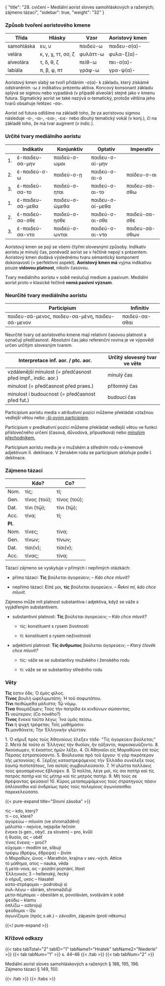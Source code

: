 {
"title": "28. cvičení – Mediální aorist sloves samohláskových a ražených; zájmeno tázací",
    "sidebar": true,
    "weight": "32"
}

### Způsob tvoření aoristového kmene

| Třída      | Hlásky             | Vzor     | Aoristový kmen |
| ---------- | ------------------ | -------- | -------------- |
| samohláska | ευ, υ              | παιδεύ-ω | παιδευ-σ(α)-   |
| velára     | κ, γ, χ, ττ, σσ, ζ | φυλάττ-ω | φυλα-ξ(α)-     |
| alveolára  | τ, δ, θ, ζ         | πείθ-ω   | πει-σ(α)-      |
| labiála    | π, β, φ, πτ        | γράφ-ω   | γρα-ψ(α)-      |

Aoristový kmen slabý se tvoří přidáním -σ(α)- k základu, který získámé odstraněním -ω z indikativu prézentu aktiva. Koncový konsonant základu splývá se sigmou nebo vypadává (v případě alveolár) stejně jako v kmenu futura. Sigmatický aorist se také nazývá α-tematický, protože většina jeho tvarů obsahuje řetězec -σα-.

Aorist od futura odlišíme na základě toho, že za aoristovou sigmou následuje -α-, -αι-, -εια-, -ειε- nebo dlouhý tematický vokál (v konj.), či na základě toho, že má tvar augment (v indic.).  

### Určité tvary mediálního aoristu

|     | Indikativ        | Konjunktiv     | Optativ          | Imperativ      |
| --- | ---------------- | -------------- | ---------------- | -------------- |
| 1.  | ἐ-παιδευ-σά-μην  | παιδεύ-σ-ωμαι  | παιδευ-σ-αί-μην  |                |
| 2.  | ἐ-παιδεύ-σ-ω     | παιδεύ-σ-ῃ     | παιδεύ-σ-αι-ο    | παίδευ-σ-αι    |
| 3.  | ἐ-παιδεύ-σα-το   | παιδεύ-σ-ηται  | παιδεύ-σ-αι-το   | παιδευ-σά-σθω  |
| 1.  | ἐ-παιδευ-σά-μεθα | παιδευ-σ-ώμεθα | παιδευ-σ-αί-μεθα |                |
| 2.  | ἐ-παιδεύ-σα-σθε  | παιδεύ-σ-ησθε  | παιδεύ-σ-αι-σθε  | παιδεύ-σα-σθε  |
| 3.  | ἐ-παιδεύ-σα-ντο  | παιδεύ-σ-ωνται | παιδεύ-σ-αι-ντο  | παιδευ-σά-σθων |

Aoristový kmen se pojí se všemi čtyřmi slovesnými způsoby. Indikativ aoristu je minulý čas, poněvadž aorist se v řečtině nepojí s prézentem. Aoristový kmen dodává výslednému tvaru sémantický komponent dokonavosti (= perfektivní aspekt). **Aoristový kmen má** vyjma indikativu pouze **vidovou platnost**, nikoliv časovou.

Tvary mediálního aoristu v sobě neslučují medium a pasivum. Mediální aorist proto v klasické řečtině **nemá pasivní význam**.

### Neurčité tvary mediálního aoristu

| Participium                                      | Infinitiv      |
| ------------------------------------------------ | -------------- |
| παιδευ-σά-μενος, παιδευ-σα-μένη, παιδευ-σά-μενον | παιδεύ-σα-σθαι |

Neurčité tvary od aoristového kmene mají relativní časovou platnost a označují předčasnost. Absolutní čas jako referenční rovina je ve výpovědi určen určitým slovesným tvarem.

| Interpretace inf. aor. / ptc. aor.                           | Určitý slovesný tvar ve věte |
| ------------------------------------------------------------ | ---------------------------- |
| vzdálenější minulost (= předčasnost před impf., indic. aor.) | minulý čas                   |
| minulost (= předčasnost před praes.)                         | přítomný čas                 |
| minulost i budoucnost (= předčasnost před fut.)              | budoucí čas                  |

Participium aoristu media v atributivní pozici můžeme překládat vztažnou vedlejší větou nebo [-ší-ovým participiem](https://www.czechency.org/slovnik/PARTICIPIUM#-%C5%A1%C3%AD-ov%C3%A9%20participium%20verb%C3%A1ln%C3%AD). 

Participium v predikativní pozici můžeme překládat vedlejší větou ve funkci příslovečného určení (časová, důvodová, přípustková) nebo [minulým přechodníkem.](https://www.czechency.org/slovnik/P%C5%98ECHODN%C3%8DK#minul%C3%BD%20p%C5%99echodn%C3%ADk)

Participium aoristu media je v mužském a středním rodu ο-kmenové adjektivum ΙΙ. deklinace. V ženském rodu se participium skloňuje podle I. deklinace. 

### Zájmeno tázací

|         | Kdo?         | Co?          |
| ------- | ------------ | ------------ |
| Nom.    | τίς;         | τί;          |
| Gen.    | τίνος (τοῦ); | τίνος (τοῦ); |
| Dat.    | τίνι (τῷ);   | τίνι (τῷ);   |
| Acc.    | τίνα;        | τί;          |
| **Pl.** |              |              |
| Nom.    | τίνες;       | τίνα;        |
| Gen.    | τίνων;       | τίνων;       |
| Dat.    | τίσι(ν);     | τίσι(ν);     |
| Acc.    | τίνας;       | τίνα;        |

Tázací zájmeno se vyskytuje v přímých i nepřímých otázkách:

- přímo tázací: **Τίς** βούλεται ἀγορεύειν; – *Kdo chce mluvit?*

- nepřímo tázací: Εἰπέ μοι, **τίς** βούλεται ἀγορεύειν. – *Řekni mi, kdo chce mluvit.*

Zájmeno může mít platnost substantiva i adjektiva, když se váže s vyjádřeným substantivem.

- substantivní platnost: **Τίς** βούλεται ἀγορεύειν; – *Kdo chce mluvit?*
  
  - τίς: konstituent s rysem životnosti
  
  - τί: konstituent s rysem neživotnosti

- adjektivní platnost: **Τίς ἄνθρωπος** βούλεται ἀγορεύειν; – *Který člověk chce mluvit?*
  
  - τίς: váže se se substantivy mužského i ženského rodu
  
  - τί: váže se se substantivy středního rodu

### Věty

**Τίς** ἐστιν ὅδε; Ὁ ἐμὸς φίλος.  
**Τίνος** βουλὴ ὠφελιμωτάτη; Ἡ τοῦ σοφωτάτου.  
**Τίνι** πειθώμεθα μάλιστα; Τῷ νόμῳ.  
**Τίνα** θαυμάζομεν; Τοὺς τὴν πατρίδα ἐκ κινδύνων σώσαντας.   
**Τί** νεώτερον; (Co nového?)  
**Τίνος** ἕνεκα ταῦτα λέγω; Ἵνα ὑμᾶς πείσω.  
**Τίνι** ἡ ψυχὴ τρέφεται; Τοῖς μαθήμασιν.  
**Τί** μανθάνετε; Τὴν Ἑλληνικὴν γλῶτταν.    

1\. Ὁ κῆρυξ πρὸς τοὺς Ἀθηναίους ἔλεξεν τάδε· "Τίς ἀγορεύειν βούλεται;“ 2. Μετὰ δὲ τοῦτο οἱ Ἕλληνες τὴν θυσίαν, ἣν ηὔξαντο, παρεσκευάζοντο. 8. Ἀκούσωμεν, τί ἕκαστος ἡμῶν λέξει. 4. Οἱ Ἀθηναῖοι
εἰς Μαραθῶνα ἐπὶ τοὺς Πέρσας ἐστρατεύσαντο. 5. Βούλευσαι πρὸ τοῦ
ἔργου· τί γὰρ πικρότερον τῆς μετανοίας; 6. Ξέρξης καταστρεψόμενος
τὴν Ἑλλάδα συνέλεξε τοὺς ἑαυτῷ πιστοτάτους, ἵνα αὐτοῖς συμβουλεύσαιτο. 7. Ἡ γλῶττα πολλάκις τοὺς ψευσαμένους ἔβλαψεν. 8. Ὦ πολῖτα, λέγε μοὶ, τίς σοι πατὴρ καὶ τίς πατρὸς πατὴρ καὶ τίς μήτηρ καὶ τίς μητρὸς πατήρ. 9. Μὴ τούς σε θρέψαντας ψεύσαιο! 10. Κῦρος μεταπεμψάμενος τοὺς στρατηγοὺς πᾶσιν ὁπλίσασθαι καὶ ἀνδρείως πρὸς τοὺς πολεμίους ἀγωνίσασθαι παρεκελεύσατο. 

{{< pure-expand title="Slovní zásoba" >}}      

τίς – kdo, který?   
τί – co, které?   
ἀγορεύω – mluvím (ve shromáždění)   
μάλιστα – nejvíce, nejspíše řečním  
ἕνεκα (s gen., obyč. za slovem) – pro, kvůli   
ἡ θυσία, ας – oběť  
τίνος ἕνεκα; – proč?   
εὔχομαι – modlím se, slibuji  
τρέφω (θρέψω, ἔθρεψα) – živím   
ὁ Μαραθών, ῶνος – Marathón, krajina v sev.-vých. Attice  
τὸ μάθημα, ατος – nauka, věda   
ἡ μετά-νοια, ας – pozdní poznání, lítost  
Ἑλληνικός 3 – hellenský, řecký   
ὁ κῆρυξ, υκος – hlasatel  
κατα-στρέφομαι – podrobuji si  
συλ-λέγω – sbírám, shromažďuji  
μετα-πέμπομαι – obesilám si, povolávám, svolávám k sobě  
ψεύδω – klamu  
ὁπλίζω – ozbrojuji  
ψεύδομαι – lžu   
ἀγωνίζομαι (πρός s ak.) – závodím, zápasím (proti někomu)  

{{</ pure-expand >}}

### Křížové odkazy

{{< tabs tabTotal="2" tabID="1" tabName1="Hnátek" tabName2="Niederle" >}}
{{< tab tabNum="1" >}}
s. 44–46
{{< /tab >}}
{{< tab tabNum="2" >}}

Mediální aorist sloves samohláskových a ražených § 186, 195, 196.  
Zájmeno tázací § 149, 150.

{{< /tab >}}
{{< /tabs >}}
